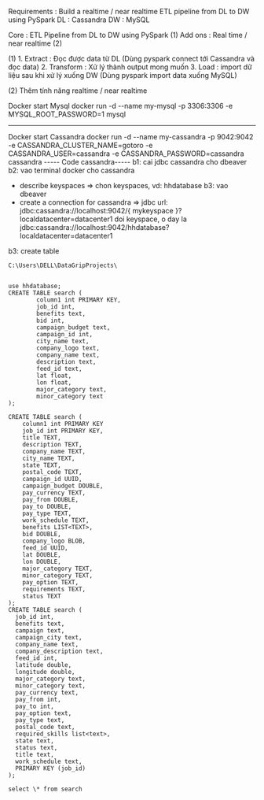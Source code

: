 Requirements : Build a realtime / near realtime ETL pipeline from DL to DW using PySpark
DL : Cassandra
DW : MySQL

Core : ETL Pipeline from DL to DW using PySpark (1)
Add ons : Real time / near realtime (2)

(1) 1. Extract : Đọc được data từ DL (Dùng pyspark connect tới Cassandra và đọc data) 2. Transform : Xử lý thành output mong muốn 3. Load : import dữ liệu sau khi xử lý xuống DW (Dùng pyspark import data xuống MySQL)

(2) Thêm tính năng realtime / near realtime

Docker start Mysql
docker run -d --name my-mysql -p 3306:3306 -e MYSQL_ROOT_PASSWORD=1 mysql

---

Docker start Cassandra
docker run -d --name my-cassandra -p 9042:9042 -e CASSANDRA_CLUSTER_NAME=gotoro -e CASSANDRA_USER=cassandra -e CASSANDRA_PASSWORD=cassandra cassandra
----- Code cassandra-----
b1: cai jdbc cassandra cho dbeaver
b2: vao terminal docker cho cassandra

- describe keyspaces => chon keyspaces, vd: hhdatabase
  b3: vao dbeaver
- create a connection for cassandra =>
  jdbc url: jdbc:cassandra://localhost:9042/{ mykeyspace }?localdatacenter=datacenter1
  doi keyspace, o day la jdbc:cassandra://localhost:9042/hhdatabase?localdatacenter=datacenter1

b3: create table

```
C:\Users\DELL\DataGripProjects\


use hhdatabase;
CREATE TABLE search (
        column1 int PRIMARY KEY,
        job_id int,
        benefits text,
        bid int,
        campaign_budget text,
        campaign_id int,
        city_name text,
        company_logo text,
        company_name text,
        description text,
        feed_id text,
        lat float,
        lon float,
        major_category text,
        minor_category text
);

CREATE TABLE search (
    column1 int PRIMARY KEY
    job_id int PRIMARY KEY,
    title TEXT,
    description TEXT,
    company_name TEXT,
    city_name TEXT,
    state TEXT,
    postal_code TEXT,
    campaign_id UUID,
    campaign_budget DOUBLE,
    pay_currency TEXT,
    pay_from DOUBLE,
    pay_to DOUBLE,
    pay_type TEXT,
    work_schedule TEXT,
    benefits LIST<TEXT>,
    bid DOUBLE,
    company_logo BLOB,
    feed_id UUID,
    lat DOUBLE,
    lon DOUBLE,
    major_category TEXT,
    minor_category TEXT,
    pay_option TEXT,
    requirements TEXT,
    status TEXT
);
CREATE TABLE search (
  job_id int,
  benefits text,
  campaign text,
  campaign_city text,
  company_name text,
  company_description text,
  feed_id int,
  latitude double,
  longitude double,
  major_category text,
  minor_category text,
  pay_currency text,
  pay_from int,
  pay_to int,
  pay_option text,
  pay_type text,
  postal_code text,
  required_skills list<text>,
  state text,
  status text,
  title text,
  work_schedule text,
  PRIMARY KEY (job_id)
);

select \* from search
```
